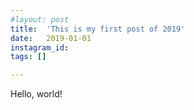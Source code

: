 ```yaml
---
#layout: post
title:  'This is my first post of 2019'
date:   2019-01-01
instagram_id:
tags: []

---
```


Hello, world!
